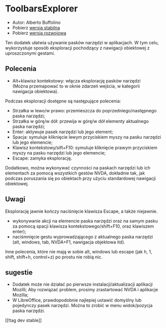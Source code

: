 # ToolbarsExplorer #

* Autor: Alberto Buffolino
* Pobierz [wersja stabilna][1]
* Pobierz [wersja rozwojowa][2]

Ten dodatek ułatwia używanie pasków narzędzi w aplikacjach. W tym celu,
wykorzystuje sposób eksploracji pochodzący z nawigacji obiektowej z
uproszczonymi gestami.

## Polecenia

* Alt+klawisz kontekstowy: włącza eksplorację pasków narzędzi<br/>
(Można przemapować to w oknie zdarzeń wejścia, w kategorii nawigacja obiektowa).

Podczas eksploracji dostępne są następujące polecenia:

* Strzałka w lewo/w prawo: przemieszcza do poprzedniego/następnego paska
  narzędzi;
* Strzałka w górę/w dół: przewija w górę/w dół elementy aktualnego paska
  narzędzi;
* Enter: aktywuje pasek narzędzi lub jego element;
* Spacja: symuluje kliknięcie lewym przyciskiem myszy na pasku narzędzi lub
  jego elemencie;
* Klawisz kontekstowy/sift+F10: symuluje kliknięcie prawym przyciskiem myszy
  na pasku narzędzi lub jego elemencie;
* Escape: zamyka eksplorację.

Dodatkowo, można wykonywać czynności na paskach narzędzi lub ich elementach
za pomocą wszystkich gestów NVDA, dokładnie tak, jak podczas poruszania się
po obiektach przy użyciu standardowej nawigacji obiektowej.

## Uwagi

Eksplorację jawnie kończy naciśnięcie klawisza Escape, a także niejawnie.

* wykonywanie akcji na elemencie paska narzędzi oraz na samym pasku za
  pomocą spacji klawisza kontekstowego/shift+F10, oraz klawiszem enter);
* naciśmnięcie gestu wyprowadzającego z aktualnego paska narzędzi (alt,
  windows, tab, NVDA+F1, nawigacja objektowa itd).

Inne polecenia, które nie mają w sobie alt, windows lub escape (jak h, 1,
shift, shift+h, control+z) po prostu nie robią nic.

## sugestie

* Dodatek może nie działać po pierwsze instalacji/aktualizacji aplikacji
  Mozilli; Aby rozwiązać problem, prosimy zrastartować NVDA i aplikacje
  Mozilla;
* W LibreOffice, prawdopodobnie najlepiej ustawić  domyślny lub pojedynczy
  pasek narzędzi. Można to zrobić w menu widok/pozycja paska narzędzi.


[[!tag dev stable]]

[1]: https://www.nvaccess.org/addonStore/legacy?file=tbx

[2]: https://www.nvaccess.org/addonStore/legacy?file=tbx-dev
